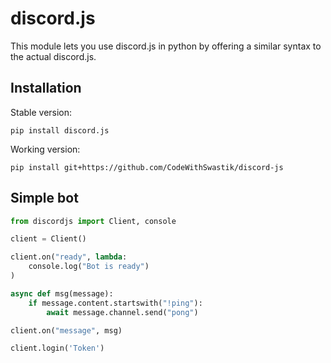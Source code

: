 # discord.js

This module lets you use discord.js in python by offering a similar syntax to the actual discord.js.

## Installation

Stable version:

```
pip install discord.js
```

Working version:

```
pip install git+https://github.com/CodeWithSwastik/discord-js
```

## Simple bot

```python
from discordjs import Client, console

client = Client()

client.on("ready", lambda:
    console.log("Bot is ready")
)

async def msg(message):
    if message.content.startswith("!ping"):
        await message.channel.send("pong")

client.on("message", msg)

client.login('Token')
```
